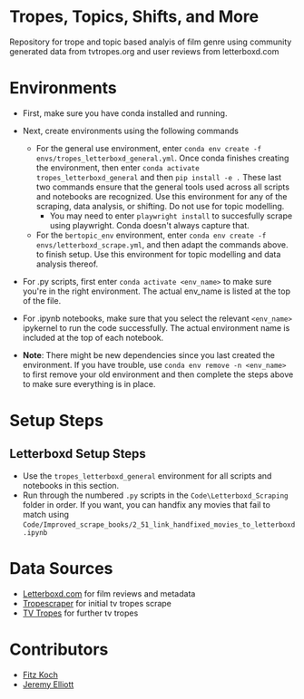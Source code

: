 # Tropes, Topics, Shifts, and More
Repository for trope and topic based analyis of film genre using community generated data from tvtropes.org and user reviews from letterboxd.com


# Environments
* First, make sure you have conda installed and running.
* Next, create environments using the following commands
    * For the general use environment, enter `conda env create -f envs/tropes_letterboxd_general.yml`. Once conda finishes creating the environment, then enter `conda activate tropes_letterboxd_general` and then `pip install -e .`  These  last two commands ensure that the general tools used across all scripts and notebooks are recognized. Use this environment for any of the scraping, data analysis, or shifting. Do not use for topic modelling. 
        * You may need to enter `playwright install` to succesfully scrape using playwright. Conda doesn't always capture that.  
    * For the `bertopic_env` environment, enter `conda env create -f envs/letterboxd_scrape.yml`, and then adapt the commands above. to finish setup. Use this environment for topic modelling and data analysis thereof. 


* For .py scripts, first enter `conda activate <env_name>` to make sure you're in the right environment. The actual env_name is listed at the top of the file.
* For .ipynb notebooks, make sure that you select the relevant `<env_name>` ipykernel to run the code successfully. The actual environment name is included at the top of each notebook. 
* **Note**: There might be new dependencies since you last created the environment. If you have trouble, use `conda env remove -n <env_name>` to first remove your old environment and then complete the steps above to make sure everything is in place.

# Setup Steps
## Letterboxd Setup Steps
* Use the `tropes_letterboxd_general` environment for all scripts and notebooks in this section.
* Run through the numbered `.py` scripts in the `Code\Letterboxd_Scraping` folder in order. If you want, you can handfix any movies that fail to match using `Code/Improved_scrape_books/2_51_link_handfixed_movies_to_letterboxd.ipynb`

# Data Sources 
* [Letterboxd.com](https://letterboxd.com/) for film reviews and metadata
* [Tropescraper](https://github.com/rhgarcia/tropescraper) for initial tv tropes scrape
* [TV Tropes](https://tvtropes.org/) for further tv tropes 


# Contributors
- [Fitz Koch](https://github.com/FWJK1)
- [Jeremy Elliott](https://github.com/JeremyE-uvm)